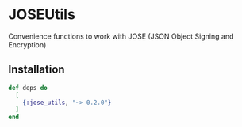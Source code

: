 # JOSEUtils

Convenience functions to work with JOSE (JSON Object Signing and Encryption)

## Installation

```elixir
def deps do
  [
    {:jose_utils, "~> 0.2.0"}
  ]
end
```
